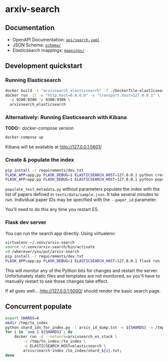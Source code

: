 # arxiv-search

## Documentation

- OpenAPI Documentation: [``api/search.yaml``](api/search.yaml)
- JSON Schema: [``schema/``](schema)
- Elasticsearch mappings: [``mappings/``](mappings)


## Development quickstart

### Running Elasticsearch

```bash
docker build -t "arxivsearch_elasticsearch" -f ./Dockerfile-elasticsearch .
docker run -it -e "http.host=0.0.0.0" -e "transport.host=127.0.0.1" \
  -p 9200:9200 -p 9300:9300 \
  arxivsearch_elasticsearch
```

### Alternatively: Running Elasticsearch with Kibana
**TODO::** docker-compose version
```bash
docker-compose up
```
Kibana will be available at http://127.0.0.1:5601/

### Create & populate the index

```bash
pip install -r requirements/dev.txt
FLASK_APP=app.py FLASK_DEBUG=1 ELASTICSEARCH_HOST=127.0.0.1 python create_index.py
FLASK_APP=app.py FLASK_DEBUG=1 ELASTICSEARCH_HOST=127.0.0.1 python populate_test_metadata.py
```

``populate_test_metadata.py`` without parameters populate the index with the
list of papers defined in ``tests/data/sample.json``. It take several minutes
to run. Individual paper IDs may be specified with the ``--paper_id``
parameter.

You'll need to do this any time you restart ES.

### Flask dev server

You can run the search app directly. Using virtualenv:

```bash
virtualenv ~/.venv/arxiv-search
source ~/.venv/arxiv-search/bin/activate
cd /wherever/you/put/arxiv-search
pip install -r requirements/dev.txt
FLASK_APP=app.py FLASK_DEBUG=1 ELASTICSEARCH_HOST=127.0.0.1 flask run
```

This will monitor any of the Python bits for changes and restart the server.
Unfortunately static files and templates are not monitored, so you'll have to
manually restart to see those changes take effect.

If all goes well... http://127.0.0.1:5000/ should render the basic search page.

## Concurrent populate

```bash
export SHARDS=4
mkdir /tmp/to_index
python shard_ids_for_index.py -l arxiv_id_dump.txt -n ${SHARDS} -o /tmp/to_index
for i in `seq 1 ${SHARDS}`; do
    docker run -d --network=arxivsearch_es_stack \
        -v /tmp/to_index:/to_index \
        -e ELASTICSEARCH_HOST=elasticsearch \
        arxiv/search-index /to_index/shard_${i}.txt;
done
```
